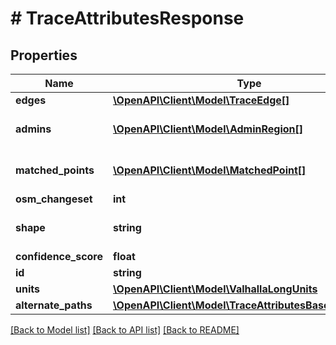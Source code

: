 # # TraceAttributesResponse

## Properties

Name | Type | Description | Notes
------------ | ------------- | ------------- | -------------
**edges** | [**\OpenAPI\Client\Model\TraceEdge[]**](TraceEdge.md) | The list of edges matched along the path. | [optional]
**admins** | [**\OpenAPI\Client\Model\AdminRegion[]**](AdminRegion.md) | The set of administrative regions matched along the path. Rather than repeating this information for every end node, the admins in this list are referenced by index. | [optional]
**matched_points** | [**\OpenAPI\Client\Model\MatchedPoint[]**](MatchedPoint.md) | List of match results when using the map_snap shape match algorithm. There is a one-to-one correspondence with the input set of latitude, longitude coordinates and this list of match results. | [optional]
**osm_changeset** | **int** |  | [optional]
**shape** | **string** | The encoded polyline (https://developers.google.com/maps/documentation/utilities/polylinealgorithm) of the matched path. | [optional]
**confidence_score** | **float** |  | [optional]
**id** | **string** | An identifier to disambiguate requests (echoed by the server). | [optional]
**units** | [**\OpenAPI\Client\Model\ValhallaLongUnits**](ValhallaLongUnits.md) |  | [optional]
**alternate_paths** | [**\OpenAPI\Client\Model\TraceAttributesBaseResponse[]**](TraceAttributesBaseResponse.md) | Alternate paths, if any, that were not classified as the best match. | [optional]

[[Back to Model list]](../../README.md#models) [[Back to API list]](../../README.md#endpoints) [[Back to README]](../../README.md)
